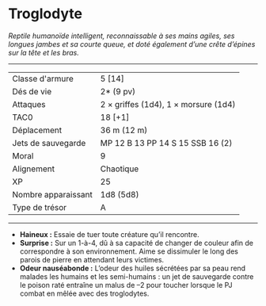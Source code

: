 # Troglodyte


*Reptile humanoïde intelligent, reconnaissable à ses mains agiles, ses
longues jambes et sa courte queue, et doté également d’une crête
d’épines sur la tête et les bras.*

-----

|                     |                                      |
| ------------------- | ------------------------------------ |
| Classe d'armure     | 5 \[14\]                             |
| Dés de vie          | 2\* (9 pv)                           |
| Attaques            | 2 × griffes (1d4), 1 × morsure (1d4) |
| TAC0                | 18 \[+1\]                            |
| Déplacement         | 36 m (12 m)                          |
| Jets de sauvegarde  | MP 12 B 13 PP 14 S 15 SSB 16 (2)     |
| Moral               | 9                                    |
| Alignement          | Chaotique                            |
| XP                  | 25                                   |
| Nombre apparaissant | 1d8 (5d8)                            |
| Type de trésor      | A                                    |

-----

  - **Haineux :** Essaie de tuer toute créature qu’il rencontre.
  - **Surprise :** Sur un 1-à-4, dû à sa capacité de changer de couleur
    afin de correspondre à son environnement. Aime se dissimuler le long
    des parois de pierre en attendant leurs victimes.
  - **Odeur nauséabonde :** L’odeur des huiles sécrétées par sa peau
    rend malades les humains et les semi-humains : un jet de sauvegarde
    contre le poison raté entraîne un malus de –2 pour toucher lorsque
    le PJ combat en mêlée avec des troglodytes.